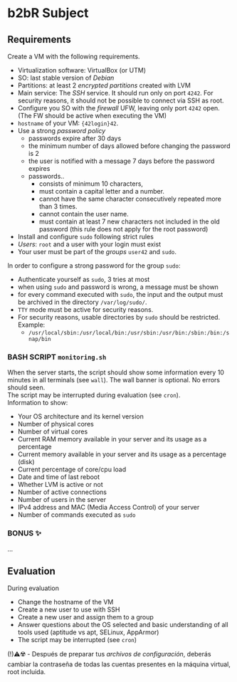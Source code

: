 # b2bR Subject

## **Requirements**  

Create a VM with the following requirements.
- Virtualization software: VirtualBox (or UTM)
- SO: last stable version of *Debian*  
- Partitions: at least 2 *encrypted partitions* created with LVM  
- Main service: The *SSH* service. It should run only on port `4242`. For security reasons, it should not be possible to connect via SSH as root.  
- Configure you SO with the *firewall* UFW, leaving only port `4242` open. (The FW should be active when executing the VM)  
- `hostname` of your VM: `{42login}42`.  
- Use a strong *password policy*  
	- passwords expire after 30 days  
	- the minimum number of days allowed before changing the password is 2  
	- the user is notified with a message 7 days before the password expires  
	- passwords..  
		- consists of minimum 10 characters,  
		- must contain a capital letter and a number.  
		- cannot have the same character consecutively repeated more than 3 times.  
		- cannot contain the user name.  
		- must contain at least 7 new characters not included in the old password (this rule does not apply for the root password)  
- Install and configure `sudo` following strict rules  
- *Users*: `root` and a user with your login must exist  
- Your user must be part of the *groups* `user42` and `sudo`.  

In order to configure a strong password for the group `sudo`:  
- Authenticate yourself as `sudo`, 3 tries at most  
- when using `sudo` and password is wrong, a message must be shown  
- for every command executed with `sudo`, the input and the output must be archived in the directory `/var/log/sudo/`.  
- `TTY` mode must be active for security reasons.  
- For security reasons, usable directories by `sudo` should be restricted. Example:  
	- `/usr/local/sbin:/usr/local/bin:/usr/sbin:/usr/bin:/sbin:/bin:/snap/bin`  
  
### BASH SCRIPT `monitoring.sh`  
When the server starts, the script should show some information every 10 minutes in all terminals (see `wall`). The wall banner is optional. No errors should seen.  
The script may be interrupted during evaluation (see `cron`).  
Information to show:  
- Your OS architecture and its kernel version  
- Number of physical cores  
- Number of virtual cores  
- Current RAM memory available in your server and its usage as a percentage  
- Current memory available in your server and its usage as a percentage (disk)  
- Current percentage of core/cpu load  
- Date and time of last reboot  
- Whether LVM is active or not  
- Number of active connections  
- Number of users in the server  
- IPv4 address and MAC (Media Access Control) of your server  
- Number of commands executed as `sudo`  

### BONUS ✨
...
  
  
## **Evaluation**  
  
During evaluation  
- Change the hostname of the VM  
- Create a new user to use with SSH  
- Create a new user and assign them to a group  
- Answer questions about the OS selected and basic understanding of all tools used (aptitude vs apt, SELinux, AppArmor)  
- The script may be interrupted (see `cron`)  
  
(!)⚠️☢️ - Después de preparar tus *archivos de configuración*, deberás cambiar la contraseña de todas las cuentas presentes en la máquina virtual, root incluida.  
  
